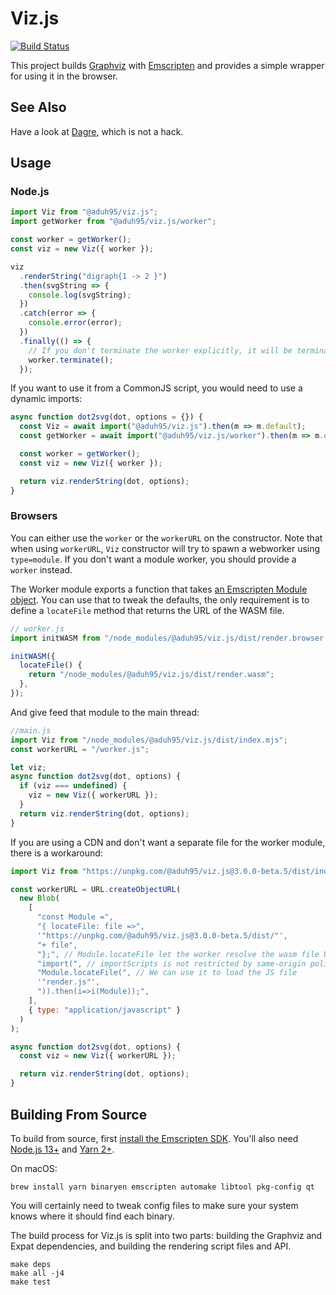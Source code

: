 # Viz.js

[![Build Status](https://travis-ci.org/mdaines/viz.js.svg?branch=master)](https://travis-ci.org/mdaines/viz.js)

This project builds [Graphviz](http://www.graphviz.org) with
[Emscripten](http://kripken.github.io/emscripten-site/) and provides a simple
wrapper for using it in the browser.

## See Also

Have a look at [Dagre](https://dagrejs.github.io/), which is not a hack.

## Usage

### Node.js

```js
import Viz from "@aduh95/viz.js";
import getWorker from "@aduh95/viz.js/worker";

const worker = getWorker();
const viz = new Viz({ worker });

viz
  .renderString("digraph{1 -> 2 }")
  .then(svgString => {
    console.log(svgString);
  })
  .catch(error => {
    console.error(error);
  })
  .finally(() => {
    // If you don't terminate the worker explicitly, it will be terminated at the end of process
    worker.terminate();
  });
```

If you want to use it from a CommonJS script, you would need to use a dynamic
imports:

```js
async function dot2svg(dot, options = {}) {
  const Viz = await import("@aduh95/viz.js").then(m => m.default);
  const getWorker = await import("@aduh95/viz.js/worker").then(m => m.default);

  const worker = getWorker();
  const viz = new Viz({ worker });

  return viz.renderString(dot, options);
}
```

### Browsers

You can either use the `worker` or the `workerURL` on the constructor. Note that
when using `workerURL`, `Viz` constructor will try to spawn a webworker using
`type=module`. If you don't want a module worker, you should provide a `worker`
instead.

The Worker module exports a function that takes
[an Emscripten Module object](https://emscripten.org/docs/api_reference/module.html#affecting-execution).
You can use that to tweak the defaults, the only requirement is to define a
`locateFile` method that returns the URL of the WASM file.

```js
// worker.js
import initWASM from "/node_modules/@aduh95/viz.js/dist/render.browser.js";

initWASM({
  locateFile() {
    return "/node_modules/@aduh95/viz.js/dist/render.wasm";
  },
});
```

And give feed that module to the main thread:

```js
//main.js
import Viz from "/node_modules/@aduh95/viz.js/dist/index.mjs";
const workerURL = "/worker.js";

let viz;
async function dot2svg(dot, options) {
  if (viz === undefined) {
    viz = new Viz({ workerURL });
  }
  return viz.renderString(dot, options);
}
```

If you are using a CDN and don't want a separate file for the worker module,
there is a workaround:

```js
import Viz from "https://unpkg.com/@aduh95/viz.js@3.0.0-beta.5/dist/index.mjs";

const workerURL = URL.createObjectURL(
  new Blob(
    [
      "const Module =",
      "{ locateFile: file =>",
      '"https://unpkg.com/@aduh95/viz.js@3.0.0-beta.5/dist/"',
      "+ file",
      "};", // Module.locateFile let the worker resolve the wasm file URL
      "import(", // importScripts is not restricted by same-origin policy
      "Module.locateFile(", // We can use it to load the JS file
      '"render.js"',
      ")).then(i=>i(Module));",
    ],
    { type: "application/javascript" }
  )
);

async function dot2svg(dot, options) {
  const viz = new Viz({ workerURL });

  return viz.renderString(dot, options);
}
```

## Building From Source

To build from source, first
[install the Emscripten SDK](http://kripken.github.io/emscripten-site/docs/getting_started/index.html).
You'll also need [Node.js 13+](https://nodejs.org/) and
[Yarn 2+](https://yarnpkg.com).

On macOS:

```shell
brew install yarn binaryen emscripten automake libtool pkg-config qt
```

You will certainly need to tweak config files to make sure your system knows
where it should find each binary.

The build process for Viz.js is split into two parts: building the Graphviz and
Expat dependencies, and building the rendering script files and API.

    make deps
    make all -j4
    make test
